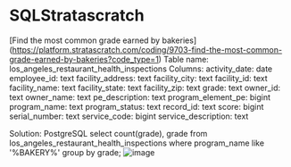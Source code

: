 # SQLStratascratch

[Find the most common grade earned by bakeries] (https://platform.stratascratch.com/coding/9703-find-the-most-common-grade-earned-by-bakeries?code_type=1)
Table name: los_angeles_restaurant_health_inspections
Columns: activity_date: date
employee_id: text
facility_address: text
facility_city: text
facility_id: text
facility_name: text
facility_state: text
facility_zip: text
grade: text
owner_id: text
owner_name: text
pe_description: text
program_element_pe: bigint
program_name: text
program_status: text
record_id: text
score: bigint
serial_number: text
service_code: bigint
service_description: text

Solution: PostgreSQL
select count(grade), grade from los_angeles_restaurant_health_inspections
where program_name like '%BAKERY%'
group by grade;
![image](https://github.com/user-attachments/assets/630ce6cf-32f7-41bb-875b-576032563bb1)
